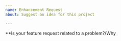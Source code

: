 ```yaml
---
name: Enhancement Request
about: Suggest an idea for this project

---
```



**Is your feature request related to a problem?/Why 